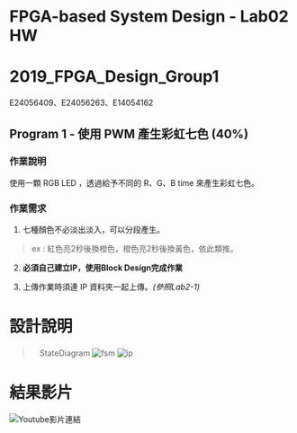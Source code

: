 # FPGA-based System Design - Lab02 HW
# 2019_FPGA_Design_Group1
E24056409、E24056263、E14054162

## Program 1 - 使用 PWM 產生彩虹七色 (40%)

### 作業說明

使用一顆 RGB LED ，透過給予不同的 R、G、B time 來產生彩虹七色。

### 作業需求

1. 七種顏色不必淡出淡入，可以分段產生。
> ex : 紅色亮2秒後換橙色，橙色亮2秒後換黃色，依此類推。

2. **必須自己建立IP，使用Block Design完成作業**

3. 上傳作業時須連 IP 資料夾一起上傳。*(參照Lab2-1)*

# 設計說明
>　StateDiagram
![fsm]()
![ip]()

# 結果影片
![Youtube影片連結](https://youtu.be/vD5C5iZ3PYc)

